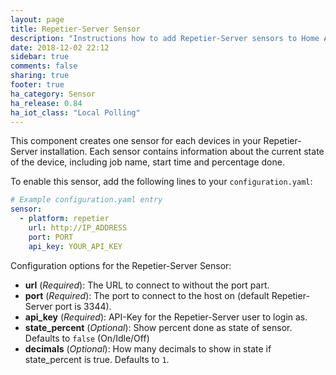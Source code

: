 ```yaml
---
layout: page
title: Repetier-Server Sensor
description: "Instructions how to add Repetier-Server sensors to Home Assistant."
date: 2018-12-02 22:12
sidebar: true
comments: false
sharing: true
footer: true
ha_category: Sensor
ha_release: 0.84
ha_iot_class: "Local Polling"
---
```


This component creates one sensor for each devices in your Repetier-Server installation.
Each sensor contains information about the current state of the device, including job name, start time and percentage done.

To enable this sensor, add the following lines to your `configuration.yaml`:

```yaml
# Example configuration.yaml entry
sensor:
  - platform: repetier
    url: http://IP_ADDRESS
    port: PORT
    api_key: YOUR_API_KEY
```

Configuration options for the Repetier-Server Sensor:

- **url** (*Required*): The URL to connect to without the port part.
- **port** (*Required*): The port to connect to the host on (default Repetier-Server port is 3344).
- **api_key** (*Required*): API-Key for the Repetier-Server user to login as.
- **state_percent** (*Optional*): Show percent done as state of sensor. Defaults to `false` (On/Idle/Off)
- **decimals** (*Optional*): How many decimals to show in state if state_percent is true. Defaults to `1`.

